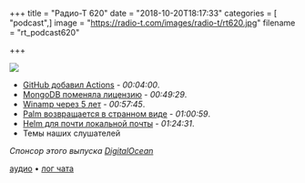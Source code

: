 +++
title = "Радио-Т 620"
date = "2018-10-20T18:17:33"
categories = [ "podcast",]
image = "https://radio-t.com/images/radio-t/rt620.jpg"
filename = "rt_podcast620"

+++

![](https://radio-t.com/images/radio-t/rt620.jpg)

- [GitHub добавил Actions](https://techcrunch.com/2018/10/16/github-launches-actions-its-workflow-automation-tool/) - *00:04:00*.
- [MongoDB поменяла лицензию](https://techcrunch.com/2018/10/16/mongodb-switches-up-its-open-source-license/) - *00:49:29*.
- [Winamp через 5 лет](https://www.winamp.com/) - *00:57:45*.
- [Palm возвращается в странном виде](https://techcrunch.com/2018/10/15/palm-returns-as-an-ultra-mobile-smartphone/) - *01:00:59*.
- [Helm для почти локальной почты](https://thehelm.com/) - *01:24:31*.
- Темы наших слушателей

*Спонсор этого выпуска [DigitalOcean](https://do.co/radiot)*


[аудио](https://cdn.radio-t.com/rt_podcast620.mp3) • [лог чата](http://chat.radio-t.com/logs/radio-t-620.html)
<audio src="https://cdn.radio-t.com/rt_podcast620.mp3" preload="none"></audio>
